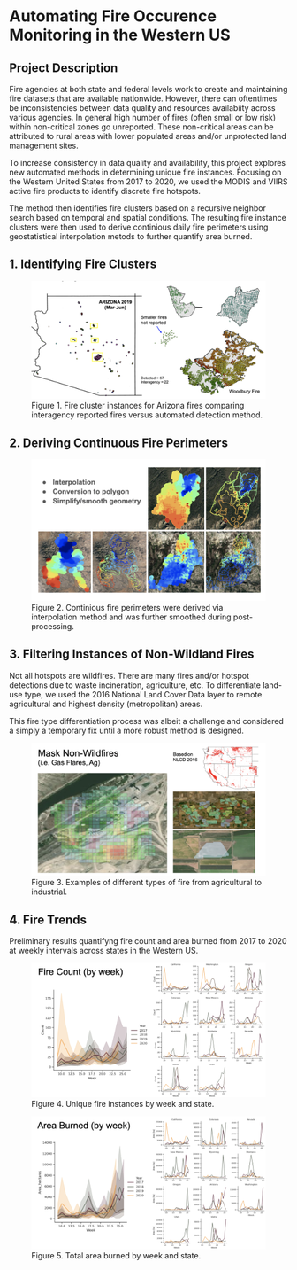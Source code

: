 # Automating Fire Occurence Monitoring in the Western US

## Project Description 
Fire agencies at both state and federal levels work to create and maintaining fire datasets that are available nationwide. However, there can oftentimes be inconsistencies between data quality and resources availabiity across various agencies. In general high number of fires (often small or low risk) within non-critical zones go unreported. These non-critical areas can be attributed to rural areas with lower populated areas and/or unprotected land management sites.  

To increase consistency in data quality and availability, this project explores new automated methods in determining unique fire instances. Focusing on the Western United States from 2017 to 2020, we used the MODIS and VIIRS active fire products to identify discrete fire hotspots. 

The method then identifies fire clusters based on a recursive neighbor search based on temporal and spatial conditions. The resulting fire instance clusters were then used to derive continious daily fire perimeters using geostatistical interpolation metods to further quantify area burned. 


## 1. Identifying Fire Clusters

<figure class="image">
  <img src="./docs/assets/AZ_fireclusters.png" alt="AZ_fireclusters">
  <figcaption>Figure 1. Fire cluster instances for Arizona fires comparing interagency reported fires versus automated detection method. </figcaption>
</figure>

## 2. Deriving Continuous Fire Perimeters

<figure class="image">
  <img src="./docs/assets/interpolation.png" alt="interpolation">
  <figcaption>Figure 2. Continious fire perimeters were derived via interpolation method and was further smoothed during post-processing. </figcaption>
</figure>


## 3. Filtering Instances of Non-Wildland Fires 

Not all hotspots are wildfires. There are many fires and/or hotspot detections due to waste incineration, agriculture, etc. To differentiate land-use type, we used the 2016 National Land Cover Data layer to remote agricultural and highest density (metropolitan) areas. 

This fire type differentiation process was albeit a challenge and considered a simply a temporary fix until a more robust method is designed. 

<figure class="image">
  <img src="./docs/assets/Masking_challenges.png" alt="Masking_challenges">
  <figcaption>Figure 3. Examples of different types of fire from agricultural to industrial. </figcaption>
</figure>


## 4. Fire Trends 

Preliminary results quantifyng fire count and area burned from 2017 to 2020 at weekly intervals across states in the Western US. 

<figure class="image">
  <img src="./docs/assets/FireCount_weekly.png" alt="FireCount_weekly">
  <figcaption>Figure 4. Unique fire instances by week and state. </figcaption>
</figure>

<figure class="image">
  <img src="./docs/assets/AreaBurned_weekly.png" alt="AreaBurned_weekly">
  <figcaption>Figure 5. Total area burned by week and state. </figcaption>
</figure>